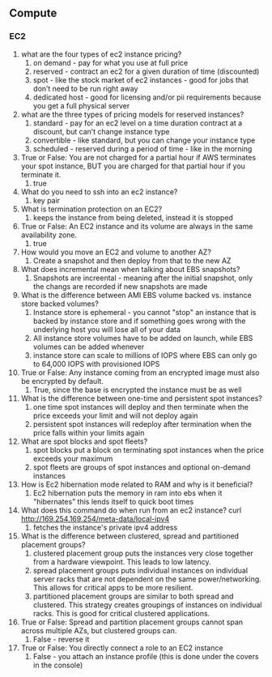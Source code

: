 ## Compute


### EC2
1. what are the four types of ec2 instance pricing?
    1. on demand - pay for what you use at full price
    2. reserved - contract an ec2 for a given duration of time (discounted)
    3. spot - like the stock market of ec2 instances - good for jobs that don’t need to be run right away
    4. dedicated host - good for licensing and/or pii requirements because you get a full physical server
2. what are the three types of pricing models for reserved instances?
    1. standard - pay for an ec2 level on a time duration contract at a discount, but can’t change instance type
    2. convertible - like standard, but you can change your instance type
    3. scheduled - reserved during a period of time - like in the morning
3. True or False: You are not charged for a partial hour if AWS terminates your spot instance, BUT you are charged for that partial hour if you terminate it.
    1. true
4. What do you need to ssh into an ec2 instance?
    1. key pair
5. What is termination protection on an EC2?
    1. keeps the instance from being deleted, instead it is stopped
6. True or False: An EC2 instance and its volume are always in the same availability zone.
    1. true
7. How would you move an EC2 and volume to another AZ?
    1. Create a snapshot and then deploy from that to the new AZ
8. What does incremental mean when talking about EBS snapshots?
    1. Snapshots are increental - meaning after the initial snapshot, only the changs are recorded if new snapshots are made
9. What is the difference between AMI EBS volume backed vs. instance store backed volumes?
    1. Instance store is ephemeral - you cannot "stop" an instance that is backed by instance store and if something goes wrong with the underlying host you will lose all of your data
    2. All instance store volumes have to be added on launch, while EBS volumes can be added whenever
    3. instance store can scale to millions of IOPS where EBS can only go to 64,000 IOPS with provisioned IOPS
10. True or False: Any instance coming from an encrypted image must also be encrypted by default.
    1. True, since the base is encrypted the instance must be as well
11. What is the difference between one-time and persistent spot instances?
    1. one time spot instances will deploy and then terminate when the price exceeds your limit and will not deploy again
    2. persistent spot instances will redeploy after termination when the price falls within your limits again
12. What are spot blocks and spot fleets?
    1. spot blocks put a block on terminating spot instances when the price exceeds your maximum
    2. spot fleets are groups of spot instances and optional on-demand instances
13. How is Ec2 hibernation mode related to RAM and why is it beneficial?
    1. Ec2 hibernation puts the memory in ram into ebs when it "hibernates" this lends itself to quick boot times
14. What does this command do when run from an ec2 instance? curl http://169.254.169.254/meta-data/local-ipv4
    1. fetches the instance's private ipv4 address
15. What is the difference between clustered, spread and partitioned placement groups?
    1. clustered placement group puts the instances very close together from a hardware viewpoint. This leads to low latency.
    2. spread placement groups puts individual instances on individual server racks that are not dependent on the same power/networking. This allows for critical apps to be more resilient.
    3. partitioned placement groups are similar to both spread and clustered. This strategy creates groupings of instances on individual racks. This is good for critical clustered applications.
16. True or False: Spread and partition placement groups cannot span across multiple AZs, but clustered groups can.
    1. False - reverse it
17. True or False: You directly connect a role to an EC2 instance
    1. False - you attach an instance profile (this is done under the covers in the console)